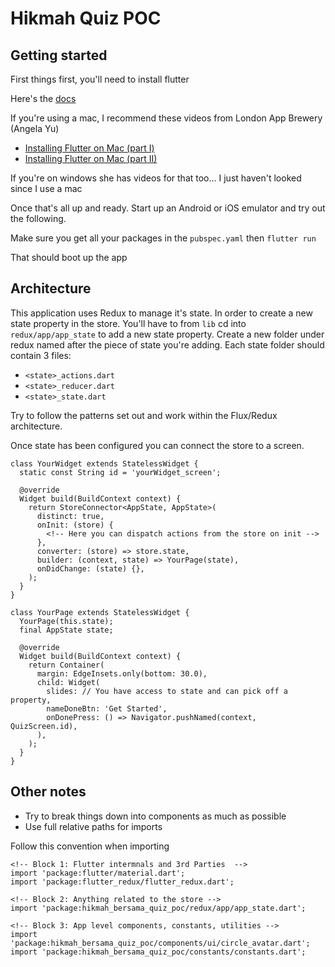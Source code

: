 # Hikmah Quiz POC

## Getting started

First things first, you'll need to install flutter

Here's the [docs](https://flutter.dev/docs/get-started/install)

If you're using a mac, I recommend these videos from London App Brewery (Angela Yu)

- [Installing Flutter on Mac (part I)](https://www.youtube.com/watch?v=hL7pkX1Pfko)
- [Installing Flutter on Mac (part II)](https://www.youtube.com/watch?v=gv1LScpG0jM)

If you're on windows she has videos for that too... I just haven't looked since I use a mac

Once that's all up and ready. Start up an Android or iOS emulator and try out the following.

Make sure you get all your packages in the `pubspec.yaml` then `flutter run`

That should boot up the app

## Architecture

This application uses Redux to manage it's state. In order to create a new state property in the store. You'll have to from `lib` cd into `redux/app/app_state` to add a new state property. Create a new folder under redux named after the piece of state you're adding. Each state folder should contain 3 files:

- `<state>_actions.dart`
- `<state>_reducer.dart`
- `<state>_state.dart`

Try to follow the patterns set out and work within the Flux/Redux architecture.

Once state has been configured you can connect the store to a screen.

```
class YourWidget extends StatelessWidget {
  static const String id = 'yourWidget_screen';

  @override
  Widget build(BuildContext context) {
    return StoreConnector<AppState, AppState>(
      distinct: true,
      onInit: (store) {
        <!-- Here you can dispatch actions from the store on init -->
      },
      converter: (store) => store.state,
      builder: (context, state) => YourPage(state),
      onDidChange: (state) {},
    );
  }
}

class YourPage extends StatelessWidget {
  YourPage(this.state);
  final AppState state;

  @override
  Widget build(BuildContext context) {
    return Container(
      margin: EdgeInsets.only(bottom: 30.0),
      child: Widget(
        slides: // You have access to state and can pick off a property,
        nameDoneBtn: 'Get Started',
        onDonePress: () => Navigator.pushNamed(context, QuizScreen.id),
      ),
    );
  }
}
```

## Other notes

- Try to break things down into components as much as possible
- Use full relative paths for imports

Follow this convention when importing

```
<!-- Block 1: Flutter intermnals and 3rd Parties  -->
import 'package:flutter/material.dart';
import 'package:flutter_redux/flutter_redux.dart';

<!-- Block 2: Anything related to the store -->
import 'package:hikmah_bersama_quiz_poc/redux/app/app_state.dart';

<!-- Block 3: App level components, constants, utilities -->
import 'package:hikmah_bersama_quiz_poc/components/ui/circle_avatar.dart';
import 'package:hikmah_bersama_quiz_poc/constants/constants.dart';
```
